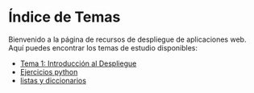 # Índice de Temas

Bienvenido a la página de recursos de despliegue de aplicaciones web. Aquí puedes encontrar los temas de estudio disponibles:

- [Tema 1: Introducción al Despliegue](temas/tema1.md)
- [Ejercicios python](ejercicios_python/students.md)
- [listas y diccionarios](ejercicios_python/listas_y_diccionarios.html)
